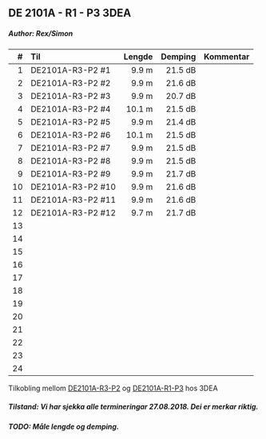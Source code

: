 ## DE 2101A - R1 - P3   3DEA
##### Author: Rex/Simon

|  #  |        Til       |Lengde|Demping|Kommentar|
|----:|:-----------------|-----:|------:|:--------|
|    1|DE2101A-R3-P2 #1  | 9.9 m|21.5 dB|         |
|    2|DE2101A-R3-P2 #2  | 9.9 m|21.6 dB|         |
|    3|DE2101A-R3-P2 #3  | 9.9 m|20.7 dB|         |
|    4|DE2101A-R3-P2 #4  |10.1 m|21.5 dB|         |
|    5|DE2101A-R3-P2 #5  | 9.9 m|21.4 dB|         |
|    6|DE2101A-R3-P2 #6  |10.1 m|21.5 dB|         |
|    7|DE2101A-R3-P2 #7  | 9.9 m|21.5 dB|         |
|    8|DE2101A-R3-P2 #8  | 9.9 m|21.5 dB|         |
|    9|DE2101A-R3-P2 #9  | 9.9 m|21.7 dB|         |
|   10|DE2101A-R3-P2 #10 | 9.9 m|21.6 dB|         |
|   11|DE2101A-R3-P2 #11 | 9.9 m|21.6 dB|         |
|   12|DE2101A-R3-P2 #12 | 9.7 m|21.7 dB|         |
|   13|                  |      |       |         |
|   14|                  |      |       |         |
|   15|                  |      |       |         |
|   16|                  |      |       |         |
|   17|                  |      |       |         |
|   18|                  |      |       |         |
|   19|                  |      |       |         |
|   20|                  |      |       |         |
|   21|                  |      |       |         |
|   22|                  |      |       |         |
|   23|                  |      |       |         |
|   24|                  |      |       |         |

Tilkobling mellom [DE2101A-R3-P2](Panels/DE2101A-R3-P2.md) og [DE2101A-R1-P3](Panels/DE2101A-R1-P3.md) hos 3DEA

##### Tilstand: Vi har sjekka alle termineringar 27.08.2018. Dei er merkar riktig.
##### TODO: Måle lengde og demping.
